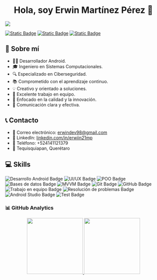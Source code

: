 <div align="center">
<h1 align="center">Hola, soy Erwin Martínez Pérez 👋</h1>
</div>
<img src="https://i.imgur.com/vYHp6EF.png">

[![Static Badge](https://img.shields.io/badge/Facebook-blue?style=social&logo=facebook)](https://www.facebook.com/ERwiin21MP/)
[![Static Badge](https://img.shields.io/badge/Instagram-white?style=social&logo=instagram)](https://www.instagram.com/erwiin21mp/)
[![Static Badge](https://img.shields.io/badge/X-white?style=social&logo=x)](https://twitter.com/ERwiin21MP)

## 👤 Sobre mí

- 👨‍💻 Desarrollador Android.
- 🎓 Ingeniero en Sistemas Computacionales.
- 🔍 Especializado en Ciberseguridad.
- 📚 Comprometido con el aprendizaje continuo.
- 💡 Creativo y orientado a soluciones.
- 👥 Excelente trabajo en equipo.
- 🌟 Enfocado en la calidad y la innovación.
- 💬 Comunicación clara y efectiva.

## 📞 Contacto

- 📧 Correo electrónico: [erwindev98@gmail.com](mailto:erwindev98@gmail.com)
- 🔗 LinkedIn: [linkedin.com/in/erwiin21mp](www.linkedin.com/in/erwiin21mp)
- 📱 Teléfono: +524141121379
- 📍 Tequisquiapan, Querétaro

## 💻 Skills

![Desarrollo Android Badge](https://img.shields.io/badge/Desarrollo%20Android-white?style=flat&logo=android)
![UI/UX Badge](https://img.shields.io/badge/UI/UX-white?style=flat&logo=adobe-xd)
![POO Badge](https://img.shields.io/badge/POO-white?style=flat&logo=java)
![Bases de datos Badge](https://img.shields.io/badge/Bases%20de%20datos-white?style=flat&logo=sqlite)
![MVVM Badge](https://img.shields.io/badge/MVVM-white?style=flat)
![Git Badge](https://img.shields.io/badge/Git-white?style=flat&logo=git)
![GitHub Badge](https://img.shields.io/badge/GitHub-white?style=flat&logo=github)
![Trabajo en equipo Badge](https://img.shields.io/badge/Team-white?style=flat)
![Resolución de problemas Badge](https://img.shields.io/badge/Resolución%20de%20problemas-white?style=flat)
![Android Studio Badge](https://img.shields.io/badge/Resolución%20de%20problemas-white?style=flat)
![Test Badge](https://img.shields.io/badge/Resolución%20de%20problemas-white?style=flat)

### 📊 GitHub Analytics

<p align="center">
<a href="https://github.com/ERwiin21MP">
  <img height="180em" src="https://github-readme-stats-eight-theta.vercel.app/api?username=ERwiin21MP&show_icons=true&theme=algolia&include_all_commits=true&count_private=true"/>
  <img height="180em" src="https://github-readme-stats-eight-theta.vercel.app/api/top-langs/?username=ERwiin21MP&layout=compact&langs_count=8&theme=algolia"/>
</a>
</p>